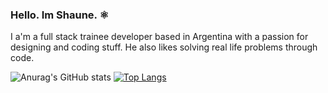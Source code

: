 ### Hello. Im Shaune. ⚛️

<p>
  I a'm a full stack trainee developer based in Argentina with a passion for designing and coding stuff. He also likes solving real life problems through code.
</p>
  

![Anurag's GitHub stats](https://github-readme-stats.vercel.app/api?username=ImShaune&show_icons=true&theme=tokyonight)
[![Top Langs](https://github-readme-stats.vercel.app/api/top-langs/?username=ImShaune)](https://github.com/anuraghazra/github-readme-stats)


<!--
**ImShaune/ImShaune** is a ✨ _special_ ✨ repository because its `README.md` (this file) appears on your GitHub profile.

Here are some ideas to get you started:

- 🔭 I’m currently working on ...
- 🌱 I’m currently learning ...
- 👯 I’m looking to collaborate on ...
- 🤔 I’m looking for help with ...
- 💬 Ask me about ...
- 📫 How to reach me: ...
- 😄 Pronouns: ...
- ⚡ Fun fact: ...
-->
